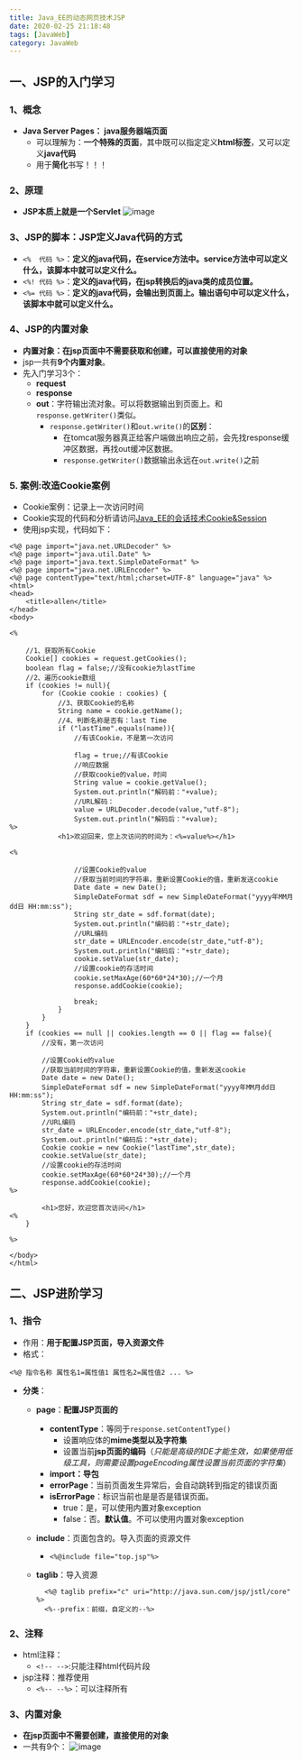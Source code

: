 ```yaml
---
title: Java_EE的动态网页技术JSP
date: 2020-02-25 21:18:48
tags: [JavaWeb]
category: JavaWeb
---
```

## 一、JSP的入门学习
### 1、概念
* **Java Server Pages： java服务器端页面**
	* 可以理解为：**一个特殊的页面**，其中既可以指定定义**html标签**，又可以定义**java代码**
	* 用于**简化**书写！！！

### 2、原理
* **JSP本质上就是一个Servlet**
![image](Java_EE的动态网页技术JSP/1.png)

### 3、JSP的脚本：JSP定义Java代码的方式
* `<%  代码 %>`：**定义的java代码，在service方法中。service方法中可以定义什么，该脚本中就可以定义什么。**
* `<%! 代码 %>`：**定义的java代码，在jsp转换后的java类的成员位置。**
* `<%= 代码 %>`：**定义的java代码，会输出到页面上。输出语句中可以定义什么，该脚本中就可以定义什么。**


### 4、JSP的内置对象
* **内置对象：在jsp页面中不需要获取和创建，可以直接使用的对象**
* jsp一共有**9个内置对象**。
* 先入门学习3个：
	* **request**
	* **response**
	* **out**：字符输出流对象。可以将数据输出到页面上。和`response.getWriter()`类似。
		* `response.getWriter()`和`out.write()`的**区别**：
			* 在tomcat服务器真正给客户端做出响应之前，会先找response缓冲区数据，再找out缓冲区数据。
			* `response.getWriter()`数据输出永远在`out.write()`之前

### 5. 案例:改造Cookie案例
* Cookie案例：记录上一次访问时间
* Cookie实现的代码和分析请访问[Java_EE的会话技术Cookie&Session](https://blog.csdn.net/qq_34504626/article/details/104493207)
* 使用jsp实现，代码如下：
```
<%@ page import="java.net.URLDecoder" %>
<%@ page import="java.util.Date" %>
<%@ page import="java.text.SimpleDateFormat" %>
<%@ page import="java.net.URLEncoder" %>
<%@ page contentType="text/html;charset=UTF-8" language="java" %>
<html>
<head>
    <title>allen</title>
</head>
<body>

<%

    //1、获取所有Cookie
    Cookie[] cookies = request.getCookies();
    boolean flag = false;//没有cookie为lastTime
    //2、遍历cookie数组
    if (cookies != null){
        for (Cookie cookie : cookies) {
            //3、获取Cookie的名称
            String name = cookie.getName();
            //4、判断名称是否有：last Time
            if ("lastTime".equals(name)){
                //有该Cookie，不是第一次访问

                flag = true;//有该Cookie
                //响应数据
                //获取cookie的value，时间
                String value = cookie.getValue();
                System.out.println("解码前："+value);
                //URL解码：
                value = URLDecoder.decode(value,"utf-8");
                System.out.println("解码后："+value);
%>
            <h1>欢迎回来，您上次访问的时间为：<%=value%></h1>

<%

                //设置Cookie的value
                //获取当前时间的字符串，重新设置Cookie的值，重新发送cookie
                Date date = new Date();
                SimpleDateFormat sdf = new SimpleDateFormat("yyyy年MM月dd日 HH:mm:ss");
                String str_date = sdf.format(date);
                System.out.println("编码前："+str_date);
                //URL编码
                str_date = URLEncoder.encode(str_date,"utf-8");
                System.out.println("编码后："+str_date);
                cookie.setValue(str_date);
                //设置cookie的存活时间
                cookie.setMaxAge(60*60*24*30);//一个月
                response.addCookie(cookie);

                break;
            }
        }
    }
    if (cookies == null || cookies.length == 0 || flag == false){
        //没有，第一次访问

        //设置Cookie的value
        //获取当前时间的字符串，重新设置Cookie的值，重新发送cookie
        Date date = new Date();
        SimpleDateFormat sdf = new SimpleDateFormat("yyyy年MM月dd日 HH:mm:ss");
        String str_date = sdf.format(date);
        System.out.println("编码前："+str_date);
        //URL编码
        str_date = URLEncoder.encode(str_date,"utf-8");
        System.out.println("编码后："+str_date);
        Cookie cookie = new Cookie("lastTime",str_date);
        cookie.setValue(str_date);
        //设置cookie的存活时间
        cookie.setMaxAge(60*60*24*30);//一个月
        response.addCookie(cookie);
%>

        <h1>您好，欢迎您首次访问</h1>
<%
    }

%>

</body>
</html>
```

## 二、JSP进阶学习
### 1、指令
* 作用：**用于配置JSP页面，导入资源文件**
* 格式：
```
<%@ 指令名称 属性名1=属性值1 属性名2=属性值2 ... %>
```
* **分类**：
	* **page**：**配置JSP页面的**
		* **contentType**：等同于`response.setContentType()`
			* 设置响应体的**mime类型以及字符集**
			* 设置当前**jsp页面的编码**（*只能是高级的IDE才能生效，如果使用低级工具，则需要设置pageEncoding属性设置当前页面的字符集*）
		* **import：导包**
		* **errorPage**：当前页面发生异常后，会自动跳转到指定的错误页面
		* **isErrorPage**：标识当前也是是否是错误页面。
			* true：是，可以使用内置对象exception
			* false：否。**默认值**。不可以使用内置对象exception

	* **include**：页面包含的。导入页面的资源文件
		* `<%@include file="top.jsp"%>`
	* **taglib**：导入资源

        	<%@ taglib prefix="c" uri="http://java.sun.com/jsp/jstl/core" %>
        	<%--prefix：前缀，自定义的--%>


### 2、注释
* html注释：
	* `<!-- -->`:只能注释html代码片段
* jsp注释：推荐使用
	* `<%-- --%>`：可以注释所有


### 3、内置对象
* **在jsp页面中不需要创建，直接使用的对象**
* 一共有9个：
![image](Java_EE的动态网页技术JSP/2.png)